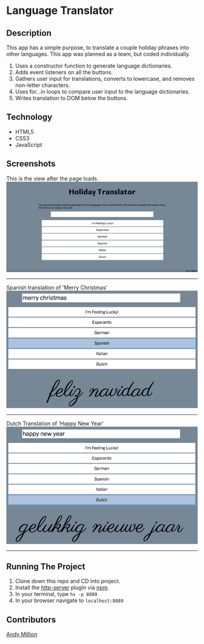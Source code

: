 # Language Translator

## Description
This app has a simple purpose, to translate a couple holiday phrases into other languages. This app was planned as a team, but coded individually.
1. Uses a constructor function to generate language dictionaries.
2. Adds event listeners on all the buttons.
3. Gathers user input for translations, converts to lowercase, and removes non-letter characters.
4. Uses for...in loops to compare user input to the language dictionaries.
5. Writes translation to DOM below the buttons.

## Technology
- HTML5
- CSS3
- JavaScript

## Screenshots
This is the view after the page loads.
![On page load](https://raw.githubusercontent.com/amillion3/language-translator/master/screenshots/on-page-load.png)
___
Spanish translation of 'Merry Christmas'
!['Merry Christmas', translated to spanish](https://raw.githubusercontent.com/amillion3/language-translator/master/screenshots/merry-christmas-spanish.png)
___
Dutch Translation of 'Happy New Year'
!['Happy New Year', translated to dutch](https://raw.githubusercontent.com/amillion3/language-translator/master/screenshots/happy-new-year-dutch.png)
___
## Running The Project
1. Clone down this repo and CD into project.
2. Install the [http-server](https://www.npmjs.com/package/http-server) plugin via [npm](https://www.npmjs.com/).
3. In your terminal, type `hs -p 8089`
4. In your browser navigate to `localhost:8089`

## Contributors
[Andy Million](https://github.com/amillion3)